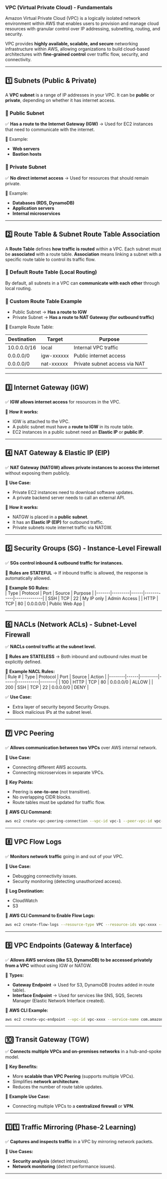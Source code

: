 ### **VPC (Virtual Private Cloud) - Fundamentals**  

Amazon Virtual Private Cloud (VPC) is a logically isolated network environment within AWS that enables users to provision and manage cloud resources with granular control over IP addressing, subnetting, routing, and security.  

VPC provides **highly available, scalable, and secure** networking infrastructure within AWS, allowing organizations to build cloud-based architectures with **fine-grained control** over traffic flow, security, and connectivity.


---

## **1️⃣ Subnets (Public & Private)**  
A **VPC subnet** is a range of IP addresses in your VPC. It can be **public** or **private**, depending on whether it has internet access.

### **🔹 Public Subnet**  
✅ **Has a route to the Internet Gateway (IGW)** → Used for EC2 instances that need to communicate with the internet.  

🔹 Example:  
- **Web servers**  
- **Bastion hosts**  

### **🔹 Private Subnet**  
✅ **No direct internet access** → Used for resources that should remain private.  

🔹 Example:  
- **Databases (RDS, DynamoDB)**  
- **Application servers**  
- **Internal microservices**  

---

## **2️⃣ Route Table & Subnet Route Table Association**  
A **Route Table** defines **how traffic is routed** within a VPC. Each subnet must be **associated** with a route table.
**Association** means linking a subnet with a specific route table to control its traffic flow.

### **🔹 Default Route Table (Local Routing)**  
By default, all subnets in a VPC can **communicate with each other** through local routing.

### **🔹 Custom Route Table Example**  
- Public Subnet → **Has a route to IGW**  
- Private Subnet → **Has a route to NAT Gateway (for outbound traffic)**  

🔹 Example Route Table:  

| Destination   | Target       | Purpose |
|--------------|-------------|---------|
| 10.0.0.0/16 | local       | Internal VPC traffic |
| 0.0.0.0/0   | igw-xxxxxx  | Public internet access |
| 0.0.0.0/0   | nat-xxxxxx  | Private subnet access via NAT |

---

## **3️⃣ Internet Gateway (IGW)**  
✅ **IGW allows internet access** for resources in the VPC.  

🔹 **How it works:**  
- IGW is attached to the VPC.  
- A public subnet must have a **route to IGW** in its route table.  
- EC2 instances in a public subnet need an **Elastic IP** or **public IP**.  
---
## **4️⃣ NAT Gateway & Elastic IP (EIP)**  
✅ **NAT Gateway (NATGW) allows private instances to access the internet** without exposing them publicly.

🔹 **Use Case:**  
- Private EC2 instances need to download software updates.  
- A private backend server needs to call an external API.  

🔹 **How it works:**  
- NATGW is placed in a **public subnet**.  
- It has an **Elastic IP (EIP)** for outbound traffic.  
- Private subnets route internet traffic via NATGW.

---

## **5️⃣ Security Groups (SG) - Instance-Level Firewall**  
✅ **SGs control inbound & outbound traffic for instances.**  

🔹 **Rules are STATEFUL** → If inbound traffic is allowed, the response is automatically allowed.  

🔹 **Example SG Rules:**  
| Type  | Protocol | Port  | Source      | Purpose        |
|-------|---------|------|------------|--------------|
| SSH   | TCP     | 22   | My IP only | Admin Access  |
| HTTP  | TCP     | 80   | 0.0.0.0/0  | Public Web App |

---

## **6️⃣ NACLs (Network ACLs) - Subnet-Level Firewall**  
✅ **NACLs control traffic at the subnet level.**  

🔹 **Rules are STATELESS** → Both inbound and outbound rules must be explicitly defined.  

🔹 **Example NACL Rules:**  
| Rule # | Type  | Protocol | Port  | Source     | Action |
|--------|------|---------|------|-----------|--------|
| 100    | HTTP  | TCP     | 80   | 0.0.0.0/0 | ALLOW  |
| 200    | SSH   | TCP     | 22   | 0.0.0.0/0 | DENY   |

✅ **Use Case:**  
- Extra layer of security beyond Security Groups.  
- Block malicious IPs at the subnet level.  

---

## **7️⃣ VPC Peering**  
✅ **Allows communication between two VPCs** over AWS internal network.  

🔹 **Use Case:**  
- Connecting different AWS accounts.  
- Connecting microservices in separate VPCs.  

🔹 **Key Points:**  
- Peering is **one-to-one** (not transitive).  
- No overlapping CIDR blocks.  
- Route tables must be updated for traffic flow.  

🔹 **AWS CLI Command:**  
```sh
aws ec2 create-vpc-peering-connection --vpc-id vpc-1 --peer-vpc-id vpc-2
```

---

## **8️⃣ VPC Flow Logs**  
✅ **Monitors network traffic** going in and out of your VPC.

🔹 **Use Case:**  
- Debugging connectivity issues.  
- Security monitoring (detecting unauthorized access).  

🔹 **Log Destination:**  
- CloudWatch  
- S3  

🔹 **AWS CLI Command to Enable Flow Logs:**  
```sh
aws ec2 create-flow-logs --resource-type VPC --resource-ids vpc-xxxx --traffic-type ALL --log-destination arn:aws:logs:us-east-1:xxxx:log-group/vpc-logs
```

---

## **9️⃣ VPC Endpoints (Gateway & Interface)**  
✅ **Allows AWS services (like S3, DynamoDB) to be accessed privately from a VPC** without using IGW or NATGW.  

🔹 **Types:**  
- **Gateway Endpoint** → Used for S3, DynamoDB (routes added in route table).  
- **Interface Endpoint** → Used for services like SNS, SQS, Secrets Manager (Elastic Network Interface created).  

🔹 **AWS CLI Example:**  
```sh
aws ec2 create-vpc-endpoint --vpc-id vpc-xxxx --service-name com.amazonaws.us-east-1.s3 --vpc-endpoint-type Gateway
```

---

## **🔟 Transit Gateway (TGW)**  
✅ **Connects multiple VPCs and on-premises networks** in a hub-and-spoke model.  

🔹 **Key Benefits:**  
- More **scalable than VPC Peering** (supports multiple VPCs).  
- Simplifies **network architecture**.  
- Reduces the number of route table updates.  

🔹 **Example Use Case:**  
- Connecting multiple VPCs to a **centralized firewall** or **VPN**.  

---

## **1️⃣1️⃣ Traffic Mirroring (Phase-2 Learning)**  
✅ **Captures and inspects traffic** in a VPC by mirroring network packets.  

🔹 **Use Cases:**  
- **Security analysis** (detect intrusions).  
- **Network monitoring** (detect performance issues).  
---